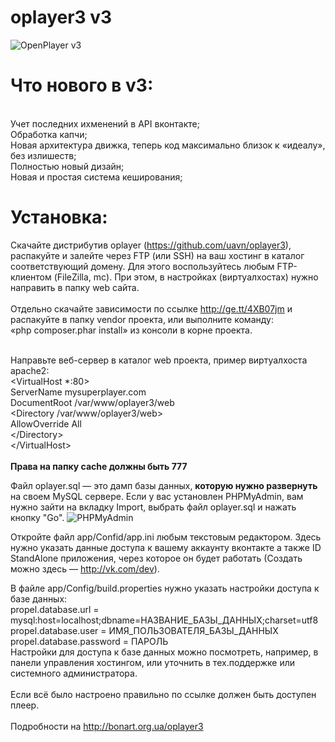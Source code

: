 oplayer3 v3
========

![OpenPlayer v3](http://cs312821.vk.me/v312821696/1dc6/J9khmkOQ494.jpg)

# Что нового в v3:
<br/>
Учет последних ихменений в API вконтакте;<br/>
Обработка капчи;<br/>
Новая архитектура движка, теперь код максимально
близок к «идеалу», без излишеств;<br/>
Полностью новый дизайн;<br/>
Новая и простая система кеширования;<br/>

# Установка:
Скачайте дистрибутив oplayer (https://github.com/uavn/oplayer3), распакуйте и залейте через FTP (или SSH) на ваш хостинг в каталог соответствующий домену. Для этого воспользуйтесь любым FTP-клиентом (FileZilla, mc). При этом, в настройках (виртуалхостах) нужно направить в папку web сайта.<br/>
<br/>
Отдельно скачайте зависимости по ссылке http://ge.tt/4XB07jm и распакуйте в папку vendor проекта, или выполните команду:<br/>
«php composer.phar install» из консоли в корне проекта.<br/>
<br/>

Направьте веб-сервер в каталог web проекта, пример виртуалхоста apache2:<br/>
&lt;VirtualHost *:80&gt;<br/>
  ServerName mysuperplayer.com<br/>
  DocumentRoot /var/www/oplayer3/web<br/>
  &lt;Directory /var/www/oplayer3/web&gt;<br/>
    AllowOverride All<br/>
  &lt;/Directory&gt;<br/>
&lt;/VirtualHost&gt;<br/>
<br/>
**Права на папку cache должны быть 777**<br/>

Файл oplayer.sql — это дамп базы данных, **которую нужно развернуть** на своем MySQL сервере.
Если у вас установлен PHPMyAdmin, вам нужно зайти на вкладку Import, выбрать файл oplayer.sql и нажать кнопку "Go".
![PHPMyAdmin](http://dl.dropbox.com/u/10902867/blog/pma.png)

Откройте файл app/Confid/app.ini любым текстовым редактором.
Здесь нужно указать данные доступа к вашему аккаунту вконтакте а также ID StandAlone приложения, через которое он будет работать (Создать можно здесь — http://vk.com/dev).

В файле app/Config/build.properties нужно указать настройки доступа к базе данных:<br/>
propel.database.url = mysql:host=localhost;dbname=НАЗВАНИЕ_БАЗЫ_ДАННЫХ;charset=utf8<br/>
propel.database.user = ИМЯ_ПОЛЬЗОВАТЕЛЯ_БАЗЫ_ДАННЫХ<br/>
propel.database.password = ПАРОЛЬ<br/>
Настройки для доступа к базе данных можно посмотреть, например, в панели управления хостингом, или уточнить в тех.поддержке или системного администратора.<br/>
<br/>
Если всё было настроено правильно по ссылке должен быть доступен плеер.<br/>
<br/>
Подробности на http://bonart.org.ua/oplayer3
